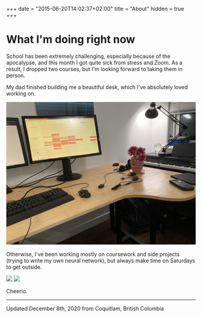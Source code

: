 +++
date = "2015-06-20T14:02:37+02:00"
title = "About"
hidden = true
+++

# What I'm doing right now

School has been extremely challenging, especially because of the apocalypse, and this month I got quite sick from stress and Zoom. As a result, I dropped two courses, but I'm looking forward to taking them in person.

My dad finished building me a beautiful desk, which I've absolutely loved working on.

![](desk.jpeg)

Otherwise, I've been working mostly on coursework and side projects (trying to write my own neural network), but always make time on Saturdays to get outside.

![](./hollyburn.jpeg)
![](./hollyburn-2.jpeg)


Cheerio.

---

Updated December 8th, 2020 from Coquitlam, British Columbia
